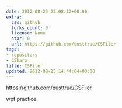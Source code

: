 ```yaml
---
date: 2012-08-23 23:08:12+00:00
extra:
  css: github
  forks_count: 0
  license: None
  star: 0
  url: https://github.com/ousttrue/CSFiler
tags:
- repository
- CSharp
title: CSFiler
updated: 2012-08-25 14:44:04+00:00
---
```


<https://github.com/ousttrue/CSFiler>

wpf practice.
